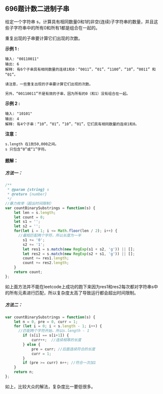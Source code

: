 ## 696题计数二进制子串

给定一个字符串 s，计算具有相同数量0和1的非空(连续)子字符串的数量，并且这些子字符串中的所有0和所有1都是组合在一起的。

重复出现的子串要计算它们出现的次数。

**示例 1 :**

```
输入: "00110011"
输出: 6
解释: 有6个子串具有相同数量的连续1和0：“0011”，“01”，“1100”，“10”，“0011” 和 “01”。

请注意，一些重复出现的子串要计算它们出现的次数。

另外，“00110011”不是有效的子串，因为所有的0（和1）没有组合在一起。
```


**示例 2 :**

```
输入: "10101"
输出: 4
解释: 有4个子串：“10”，“01”，“10”，“01”，它们具有相同数量的连续1和0。
```

**注意：**

```
s.length 在1到50,000之间。
s 只包含“0”或“1”字符。
```

#### 题解：

##### 方法一：

```javascript
/**
 * @param {string} s
 * @return {number}
 */
//暴力枚举（超出时间限制）
var countBinarySubstrings = function(s) {
    let len = s.length;
    let count = 0;
    let s1 = '';
    let s2 = '';
    for(let i = 1; i <= Math.floor(len / 2); i++) { 
      //最短匹配两个字符，所以长度为一半
        s1 += '0';
        s2 += '1';
        let res1 = s.match(new RegExp(s1 + s2, 'g')) || [];
        let res2 = s.match(new RegExp(s2 + s1, 'g')) || [];
        count += res1.length;
        count += res2.length;
    }
    return count;
};
```

如上面方法并不能在leetcode上成功的跑下来因为res1和res2每次都对字符串s中的所有元素进行匹配，所以复杂度太高了导致运行都会超出时间限制。

##### 方法二：

```javascript
var countBinarySubstrings = function(s) { 
    let n = 0, pre = 0, curr = 1;
    for (let i = 0; i < s.length - 1; i++) { 
      //匹配两个字符开始，所以s.length - 1
        if (s[i] == s[i+1]) {
            curr++;  //连续相等的长度
        } else {
            pre = curr; //后面连续符合的长度
            curr = 1;  
        }
        if (pre >= curr) n++; //符合一次加1
    }
    return n;
};
```

如上，比较大众的解法，复杂度比一要低很多。

